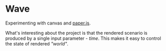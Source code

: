 # Wave

Experimenting with canvas and [paper.js](http://paperjs.org/).

What's interesting about the project is that the rendered scenario is produced by a single input parameter - *time*. This makes it easy to control the state of rendered *"world"*.
